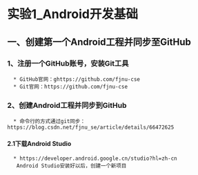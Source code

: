 # 实验1_Android开发基础
## 一、创建第一个Android工程并同步至GitHub
###   1、注册一个GitHub账号，安装Git工具
      * GitHub官网：ghttps://github.com/fjnu-cse
      * Git官网：https://github.com/fjnu-cse
###   2、创建Android工程并同步到GitHub
      * 命令行的方式通过git同步：https://blog.csdn.net/fjnu_se/article/details/66472625
      
####  2.1下载Android Studio
      * https://developer.android.google.cn/studio?hl=zh-cn
       Android Studio安装好以后，创建一个新项目
       
